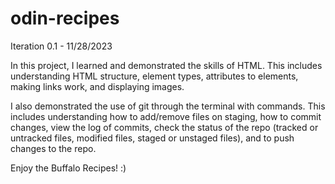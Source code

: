 # odin-recipes

Iteration 0.1 - 11/28/2023

In this project, I learned and demonstrated the skills of HTML. This includes understanding HTML structure, element types, attributes to elements, making links work, and displaying images. 

I also demonstrated the use of git through the terminal with commands. This includes understanding how to add/remove files on staging, how to commit changes, view the log of commits, check the status of the repo (tracked or untracked files, modified files, staged or unstaged files), and to push changes to the repo. 

Enjoy the Buffalo Recipes! :)
